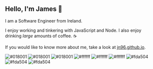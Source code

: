Hello, I'm James 👋
---
I am a Software Engineer from Ireland.

I enjoy working and tinkering with JavaScript and Node. I also enjoy drinking _large_ amounts of coffee. ☕

If you would like to know more about me, take a look at [jn96.github.io](https://jn96.github.io/).

![#018001](https://via.placeholder.com/25/018001/000000?text=+)
![#018001](https://via.placeholder.com/25/018001/000000?text=+)
![#018001](https://via.placeholder.com/25/018001/000000?text=+)
![#ffffff](https://via.placeholder.com/25/ffffff/000000?text=+)
![#ffffff](https://via.placeholder.com/25/ffffff/000000?text=+)
![#ffffff](https://via.placeholder.com/25/ffffff/000000?text=+)
![#fda504](https://via.placeholder.com/25/fda504/000000?text=+)
![#fda504](https://via.placeholder.com/25/fda504/000000?text=+)
![#fda504](https://via.placeholder.com/25/fda504/000000?text=+)
